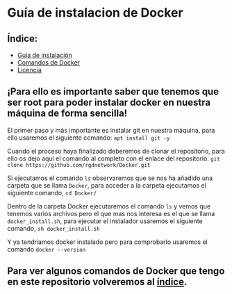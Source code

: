 # Guía de instalacion de Docker

## Índice: 
- [Guía de instalación](https://github.com/rgdnetwork/Docker#para-ello-es-importante-saber-que-tenemos-que-ser-root-para-poder-instalar-docker-en-nuestra-m%C3%A1quina-de-forma-sencilla)
- [Comandos de Docker](https://github.com/rgdnetwork/Docker/blob/Docker/Comandos.md)
- [Licencia](https://github.com/rgdnetwork/Docker/blob/Docker/LICENSE)

## ¡Para ello es importante saber que tenemos que ser root para poder instalar docker en nuestra máquina de forma sencilla!

El primer paso y más importante es instalar git en nuestra máquina, para ello usaremos el siguiente comando: ```apt install git -y```

Cuando el proceso haya finalizado deberemos de clonar el repositorio, para ello os dejo aquí el comando al completo con el enlace del repositorio. ```git clone https://github.com/rgdnetwork/Docker.git```

Si ejecutamos el comando ```ls``` observaremos que se nos ha añadido una carpeta que se llama ```Docker```, para acceder a la carpeta ejecutamos el siguiente comando, ```cd Docker/```

Dentro de la carpeta Docker ejecutaremos el comando ```ls``` y vemos que tenemos varios archivos pero el que mas nos interesa es el que se llama ```docker_install.sh```, para ejecutar el instalador usaremos el siguiente comando, ```sh docker_install.sh```

Y ya tendriamos docker instalado pero para comprobarlo usaremos el comando ```docker --version```

## Para ver algunos comandos de Docker que tengo en este repositorio volveremos al [índice](https://github.com/rgdnetwork/Docker#%C3%ADndice).


